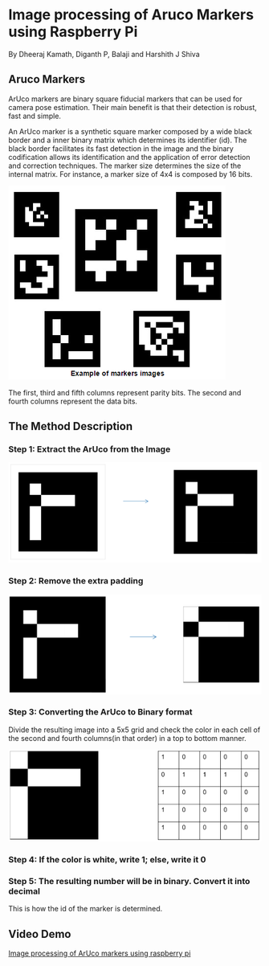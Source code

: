 # Image processing of Aruco Markers using Raspberry Pi
By Dheeraj Kamath, Diganth P, Balaji and Harshith J Shiva
## Aruco Markers
ArUco markers are binary square fiducial markers that can be used for camera pose estimation. Their main benefit is that their detection is robust, fast and simple.

An ArUco marker is a synthetic square marker composed by a wide black border and a inner binary matrix which determines its identifier (id). The black border facilitates its fast detection in the image and the binary codification allows its identification and the application of error detection and correction techniques. The marker size determines the size of the internal matrix. For instance, a marker size of 4x4 is composed by 16 bits.


![alt text](https://github.com/diganthp/Image-processing-of-aruco-markers-using-raspberry-pi/blob/master/Images/aruco.png)

The first, third and fifth columns represent parity bits. The second and fourth columns represent the data bits.

## The Method Description
### Step 1: Extract the ArUco from the Image

![alt text](https://github.com/diganthp/Image-processing-of-aruco-markers-using-raspberry-pi/blob/master/Images/Capture2.PNG)

### Step 2: Remove the extra padding

![alt text](https://github.com/diganthp/Image-processing-of-aruco-markers-using-raspberry-pi/blob/master/Images/Capture3.PNG)

### Step 3: Converting the ArUco to Binary format
Divide the resulting image into a 5x5 grid and check the color in each cell of the second and fourth columns(in that order) in a top to bottom manner.

![alt text](https://github.com/diganthp/Image-processing-of-aruco-markers-using-raspberry-pi/blob/master/Images/Capture4.PNG)

### Step 4: If the color is white, write 1; else, write it 0

### Step 5: The resulting number will be in binary. Convert it into decimal
This is how the id of the marker is determined.

## Video Demo
[Image processing of ArUco markers using raspberry pi](https://www.youtube.com/watch?v=H4fQttAG27Q)
